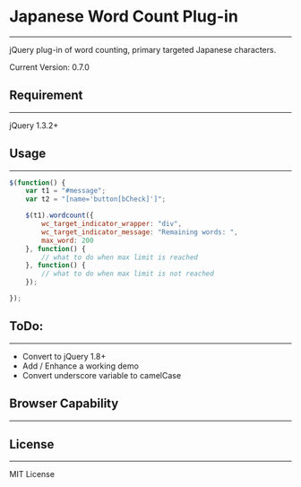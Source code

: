 # Japanese Word Count Plug-in
------------------------------------------------------------
jQuery plug-in of word counting, primary targeted Japanese characters.

Current Version: 0.7.0


## Requirement
------------------------------------------------------------
jQuery 1.3.2+


## Usage
------------------------------------------------------------
```js
$(function() {
    var t1 = "#message";
    var t2 = "[name='button[bCheck]']";

    $(t1).wordcount({
        wc_target_indicator_wrapper: "div",
        wc_target_indicator_message: "Remaining words: ",
        max_word: 200
    }, function() {
        // what to do when max limit is reached
    }, function() {
        // what to do when max limit is not reached
    });

});
```


## ToDo:
------------------------------------------------------------
- Convert to jQuery 1.8+
- Add / Enhance a working demo
- Convert underscore variable to camelCase


## Browser Capability
------------------------------------------------------------



## License
------------------------------------------------------------
MIT License